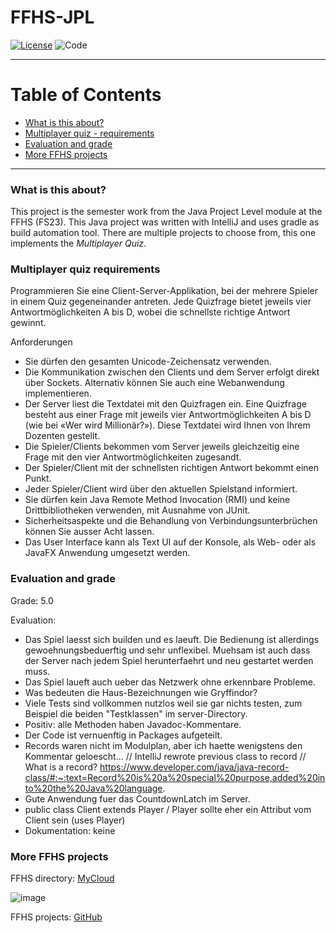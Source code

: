 # FFHS-JPL

[![License](https://img.shields.io/badge/License-GPL--v3.0-lightgrey)](https://github.com/rumpli/FFHS-JPL/blob/main/LICENSE)
![Code](https://img.shields.io/badge/Language-Java-blue)

-----

Table of Contents
=================
* [What is this about?](#what-is-this-about)
* [Multiplayer quiz - requirements](#multiplayer-quiz-requirements)
* [Evaluation and grade](#evaluation-and-grade)
* [More FFHS projects](#more-ffhs-projects)

-----

### What is this about?
This project is the semester work from the Java Project Level module at the FFHS (FS23). This Java project was written with IntelliJ and uses gradle as build automation tool.
There are multiple projects to choose from, this one implements the *Multiplayer Quiz*.

### Multiplayer quiz requirements
Programmieren Sie eine Client-Server-Applikation, bei der mehrere Spieler in einem Quiz gegeneinander antreten. Jede Quizfrage bietet jeweils vier Antwortmöglichkeiten A bis D, wobei die schnellste richtige Antwort gewinnt.

Anforderungen
- Sie dürfen den gesamten Unicode-Zeichensatz verwenden.
- Die Kommunikation zwischen den Clients und dem Server erfolgt direkt über Sockets. Alternativ können Sie auch eine Webanwendung implementieren.
- Der Server liest die Textdatei mit den Quizfragen ein. Eine Quizfrage besteht aus einer Frage mit jeweils vier Antwortmöglichkeiten A bis D (wie bei «Wer wird Millionär?»). Diese Textdatei wird Ihnen von Ihrem Dozenten gestellt.
- Die Spieler/Clients bekommen vom Server jeweils gleichzeitig eine Frage mit den vier Antwortmöglichkeiten zugesandt.
- Der Spieler/Client mit der schnellsten richtigen Antwort bekommt einen Punkt.
- Jeder Spieler/Client wird über den aktuellen Spielstand informiert.
- Sie dürfen kein Java Remote Method Invocation (RMI) und keine Drittbibliotheken verwenden, mit Ausnahme von JUnit.
- Sicherheitsaspekte und die Behandlung von Verbindungsunterbrüchen können Sie ausser Acht lassen.
- Das User Interface kann als Text UI auf der Konsole, als Web- oder als JavaFX Anwendung umgesetzt werden.

### Evaluation and grade
Grade: 5.0

Evaluation:
- Das Spiel laesst sich builden und es laeuft. Die Bedienung ist allerdings gewoehnungsbeduerftig und sehr unflexibel. Muehsam ist auch dass der Server nach jedem Spiel herunterfaehrt und neu gestartet werden muss.
- Das Spiel laueft auch ueber das Netzwerk ohne erkennbare Probleme.
- Was bedeuten die Haus-Bezeichnungen wie Gryffindor?
- Viele Tests sind vollkommen nutzlos weil sie gar nichts testen, zum Beispiel die beiden "Testklassen" im server-Directory.
- Positiv: alle Methoden haben Javadoc-Kommentare.
- Der Code ist vernuenftig in Packages aufgeteilt.
- Records waren nicht im Modulplan, aber ich haette wenigstens den Kommentar geloescht...
// IntelliJ rewrote previous class to record
// What is a record? https://www.developer.com/java/java-record-class/#:~:text=Record%20is%20a%20special%20purpose,added%20into%20the%20Java%20language.
- Gute Anwendung fuer das CountdownLatch im Server.
- public class Client extends Player /
Player sollte eher ein Attribut vom Client sein (uses Player)
- Dokumentation: keine

### More FFHS projects

FFHS directory: [MyCloud](https://www.mycloud.ch/s/S00735653476C6FF89DAE1C9D6F19C814A0FE9C6DC2)

![image](https://github.com/rumpli/FFHS-AnPy/assets/24840091/5c56fb5b-944a-40a3-b5c8-1972850dc7a2)

FFHS projects: [GitHub](https://github.com/rumpli?tab=repositories&q=FFHS&type=&language=&sort=)
